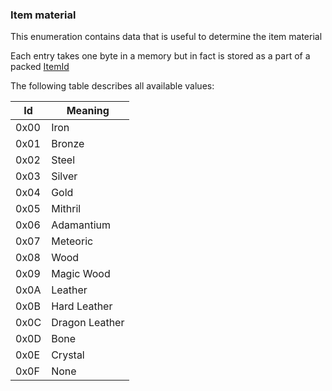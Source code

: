 ### Item material

This enumeration contains data that is useful to determine the item material

Each entry takes one byte in a memory but in fact is stored as a part of a packed [ItemId](../../ALMFormat/ItemIdMeaning.md)

The following table describes all available values:

Id | Meaning
----|---------
0x00 | Iron
0x01 | Bronze
0x02 | Steel
0x03 | Silver
0x04 | Gold
0x05 | Mithril
0x06 | Adamantium
0x07 | Meteoric
0x08 | Wood
0x09 | Magic Wood
0x0A | Leather
0x0B | Hard Leather
0x0C | Dragon Leather
0x0D | Bone
0x0E | Crystal
0x0F | None
